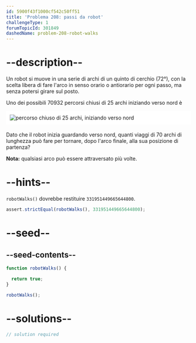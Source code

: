 ```yaml
---
id: 5900f43f1000cf542c50ff51
title: 'Problema 208: passi da robot'
challengeType: 1
forumTopicId: 301849
dashedName: problem-208-robot-walks
---
```


# --description--

Un robot si muove in una serie di archi di un quinto di cerchio (72°), con la scelta libera di fare l'arco in senso orario o antiorario per ogni passo, ma senza potersi girare sul posto.

Uno dei possibili 70932 percorsi chiusi di 25 archi iniziando verso nord è

<img alt="percorso chiuso di 25 archi, iniziando verso nord" src="https://cdn.freecodecamp.org/curriculum/project-euler/robot-walks.gif" style="background-color: white; padding: 10px; display: block; margin-right: auto; margin-left: auto; margin-bottom: 1.2rem;" />

Dato che il robot inizia guardando verso nord, quanti viaggi di 70 archi di lunghezza può fare per tornare, dopo l'arco finale, alla sua posizione di partenza?

**Nota:** qualsiasi arco può essere attraversato più volte.

# --hints--

`robotWalks()` dovrebbe restituire `331951449665644800`.

```js
assert.strictEqual(robotWalks(), 331951449665644800);
```

# --seed--

## --seed-contents--

```js
function robotWalks() {

  return true;
}

robotWalks();
```

# --solutions--

```js
// solution required
```
